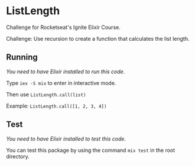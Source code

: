 # ListLength

Challenge for Rocketseat's Ignite Elixir Course. 

Challenge: Use recursion to create a function that calculates the list length.

## Running

*You need to have Elixir installed to run this code.*

Type `iex -S mix` to enter in interactive mode.

Then use `ListLength.call(list)`

Example: `ListLength.call([1, 2, 3, 4])`


## Test

*You need to have Elixir installed to test this code.*

You can test this package by using the command `mix test` in the root directory.

